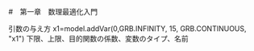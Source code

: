 #　第一章　数理最適化入門

引数の与え方
 x1=model.addVar(0,GRB.INFINITY, 15, GRB.CONTINUOUS, "x1")
 下限、上限、目的関数の係数、変数のタイプ、名前

 